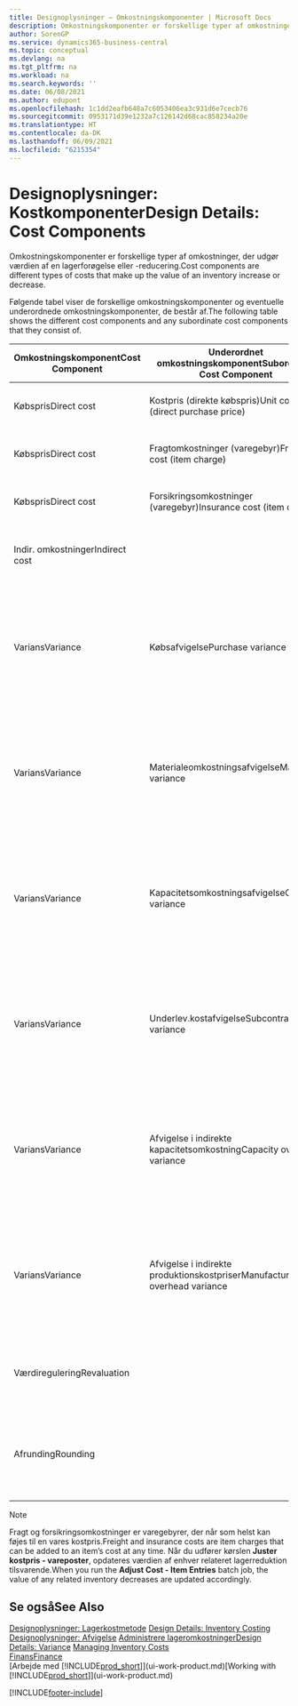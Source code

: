 ```yaml
---
title: Designoplysninger – Omkostningskomponenter | Microsoft Docs
description: Omkostningskomponenter er forskellige typer af omkostninger, der udgør værdien af en lagerforøgelse eller -reducering.
author: SorenGP
ms.service: dynamics365-business-central
ms.topic: conceptual
ms.devlang: na
ms.tgt_pltfrm: na
ms.workload: na
ms.search.keywords: ''
ms.date: 06/08/2021
ms.author: edupont
ms.openlocfilehash: 1c1dd2eafb648a7c6053406ea3c931d6e7cecb76
ms.sourcegitcommit: 0953171d39e1232a7c126142d68cac858234a20e
ms.translationtype: HT
ms.contentlocale: da-DK
ms.lasthandoff: 06/09/2021
ms.locfileid: "6215354"
---
```

# <a name="design-details-cost-components"></a><span data-ttu-id="e729a-103">Designoplysninger: Kostkomponenter</span><span class="sxs-lookup"><span data-stu-id="e729a-103">Design Details: Cost Components</span></span>
<span data-ttu-id="e729a-104">Omkostningskomponenter er forskellige typer af omkostninger, der udgør værdien af en lagerforøgelse eller -reducering.</span><span class="sxs-lookup"><span data-stu-id="e729a-104">Cost components are different types of costs that make up the value of an inventory increase or decrease.</span></span>  

 <span data-ttu-id="e729a-105">Følgende tabel viser de forskellige omkostningskomponenter og eventuelle underordnede omkostningskomponenter, de består af.</span><span class="sxs-lookup"><span data-stu-id="e729a-105">The following table shows the different cost components and any subordinate cost components that they consist of.</span></span>  

|<span data-ttu-id="e729a-106">Omkostningskomponent</span><span class="sxs-lookup"><span data-stu-id="e729a-106">Cost Component</span></span>|<span data-ttu-id="e729a-107">Underordnet omkostningskomponent</span><span class="sxs-lookup"><span data-stu-id="e729a-107">Subordinate Cost Component</span></span>|<span data-ttu-id="e729a-108">Beskrivelse</span><span class="sxs-lookup"><span data-stu-id="e729a-108">Description</span></span>|  
|--------------------|--------------------------------|---------------------------------------|  
|<span data-ttu-id="e729a-109">Købspris</span><span class="sxs-lookup"><span data-stu-id="e729a-109">Direct cost</span></span>|<span data-ttu-id="e729a-110">Kostpris (direkte købspris)</span><span class="sxs-lookup"><span data-stu-id="e729a-110">Unit cost (direct purchase price)</span></span>|<span data-ttu-id="e729a-111">Kostpris, som kan spores direkte til et kostobjekt.</span><span class="sxs-lookup"><span data-stu-id="e729a-111">Cost that can be traced to a cost object.</span></span>|  
|<span data-ttu-id="e729a-112">Købspris</span><span class="sxs-lookup"><span data-stu-id="e729a-112">Direct cost</span></span>|<span data-ttu-id="e729a-113">Fragtomkostninger (varegebyr)</span><span class="sxs-lookup"><span data-stu-id="e729a-113">Freight cost (item charge)</span></span>|<span data-ttu-id="e729a-114">Kostpris, som kan spores direkte til et kostobjekt.</span><span class="sxs-lookup"><span data-stu-id="e729a-114">Cost that can be traced to a cost object.</span></span>|  
|<span data-ttu-id="e729a-115">Købspris</span><span class="sxs-lookup"><span data-stu-id="e729a-115">Direct cost</span></span>|<span data-ttu-id="e729a-116">Forsikringsomkostninger (varegebyr)</span><span class="sxs-lookup"><span data-stu-id="e729a-116">Insurance cost (item charge)</span></span>|<span data-ttu-id="e729a-117">Kostpris, som kan spores direkte til et kostobjekt.</span><span class="sxs-lookup"><span data-stu-id="e729a-117">Cost that can be traced to a cost object.</span></span>|  
|<span data-ttu-id="e729a-118">Indir. omkostninger</span><span class="sxs-lookup"><span data-stu-id="e729a-118">Indirect cost</span></span>||<span data-ttu-id="e729a-119">Kostpris, som kan spores til et omkostningsemne.</span><span class="sxs-lookup"><span data-stu-id="e729a-119">Cost that cannot be traced to a cost object.</span></span>|  
|<span data-ttu-id="e729a-120">Varians</span><span class="sxs-lookup"><span data-stu-id="e729a-120">Variance</span></span>|<span data-ttu-id="e729a-121">Købsafvigelse</span><span class="sxs-lookup"><span data-stu-id="e729a-121">Purchase variance</span></span>|<span data-ttu-id="e729a-122">Forskellen mellem faktiske kostpriser og standardkostpriser, som kun bogføres for varer ved hjælp af kostmetoden **Standard** .</span><span class="sxs-lookup"><span data-stu-id="e729a-122">The difference between actual and standard costs, which is only posted for items using the **Standard** costing method.</span></span>|  
|<span data-ttu-id="e729a-123">Varians</span><span class="sxs-lookup"><span data-stu-id="e729a-123">Variance</span></span>|<span data-ttu-id="e729a-124">Materialeomkostningsafvigelse</span><span class="sxs-lookup"><span data-stu-id="e729a-124">Material variance</span></span>|<span data-ttu-id="e729a-125">Forskellen mellem faktiske kostpriser og standardkostpriser, som kun bogføres for varer ved hjælp af kostmetoden **Standard** .</span><span class="sxs-lookup"><span data-stu-id="e729a-125">The difference between actual and standard costs, which is only posted for items using the **Standard** costing method.</span></span>|  
|<span data-ttu-id="e729a-126">Varians</span><span class="sxs-lookup"><span data-stu-id="e729a-126">Variance</span></span>|<span data-ttu-id="e729a-127">Kapacitetsomkostningsafvigelse</span><span class="sxs-lookup"><span data-stu-id="e729a-127">Capacity variance</span></span>|<span data-ttu-id="e729a-128">Forskellen mellem faktiske kostpriser og standardkostpriser, som kun bogføres for varer ved hjælp af kostmetoden **Standard** .</span><span class="sxs-lookup"><span data-stu-id="e729a-128">The difference between actual and standard costs, which is only posted for items using the **Standard** costing method.</span></span>|  
|<span data-ttu-id="e729a-129">Varians</span><span class="sxs-lookup"><span data-stu-id="e729a-129">Variance</span></span>|<span data-ttu-id="e729a-130">Underlev.kostafvigelse</span><span class="sxs-lookup"><span data-stu-id="e729a-130">Subcontracted variance</span></span>|<span data-ttu-id="e729a-131">Forskellen mellem faktiske kostpriser og standardkostpriser, som kun bogføres for varer ved hjælp af kostmetoden **Standard** .</span><span class="sxs-lookup"><span data-stu-id="e729a-131">The difference between actual and standard costs, which is only posted for items using the **Standard** costing method.</span></span>|  
|<span data-ttu-id="e729a-132">Varians</span><span class="sxs-lookup"><span data-stu-id="e729a-132">Variance</span></span>|<span data-ttu-id="e729a-133">Afvigelse i indirekte kapacitetsomkostning</span><span class="sxs-lookup"><span data-stu-id="e729a-133">Capacity overhead variance</span></span>|<span data-ttu-id="e729a-134">Forskellen mellem faktiske kostpriser og standardkostpriser, som kun bogføres for varer ved hjælp af kostmetoden **Standard** .</span><span class="sxs-lookup"><span data-stu-id="e729a-134">The difference between actual and standard costs, which is only posted for items using the **Standard** costing method.</span></span>|  
|<span data-ttu-id="e729a-135">Varians</span><span class="sxs-lookup"><span data-stu-id="e729a-135">Variance</span></span>|<span data-ttu-id="e729a-136">Afvigelse i indirekte produktionskostpriser</span><span class="sxs-lookup"><span data-stu-id="e729a-136">Manufacturing overhead variance</span></span>|<span data-ttu-id="e729a-137">Forskellen mellem faktiske kostpriser og standardkostpriser, som kun bogføres for varer ved hjælp af kostmetoden **Standard** .</span><span class="sxs-lookup"><span data-stu-id="e729a-137">The difference between actual and standard costs, which is only posted for items using the **Standard** costing method.</span></span>|  
|<span data-ttu-id="e729a-138">Værdiregulering</span><span class="sxs-lookup"><span data-stu-id="e729a-138">Revaluation</span></span>||<span data-ttu-id="e729a-139">En afskrivning eller opskrivning af den aktuelle lagerværdi.</span><span class="sxs-lookup"><span data-stu-id="e729a-139">A depreciation or appreciation of the current inventory value.</span></span>|  
|<span data-ttu-id="e729a-140">Afrunding</span><span class="sxs-lookup"><span data-stu-id="e729a-140">Rounding</span></span>||<span data-ttu-id="e729a-141">Restværdier som følge af beregningsmetoden for værdiansættelsen af lagerreduktioner.</span><span class="sxs-lookup"><span data-stu-id="e729a-141">Residuals caused by the way in which valuation of inventory decreases are calculated.</span></span>|  

> [!NOTE]  
>  <span data-ttu-id="e729a-142">Fragt og forsikringsomkostninger er varegebyrer, der når som helst kan føjes til en vares kostpris.</span><span class="sxs-lookup"><span data-stu-id="e729a-142">Freight and insurance costs are item charges that can be added to an item’s cost at any time.</span></span> <span data-ttu-id="e729a-143">Når du udfører kørslen **Juster kostpris - vareposter**, opdateres værdien af enhver relateret lagerreduktion tilsvarende.</span><span class="sxs-lookup"><span data-stu-id="e729a-143">When you run the **Adjust Cost - Item Entries** batch job, the value of any related inventory decreases are updated accordingly.</span></span>  

## <a name="see-also"></a><span data-ttu-id="e729a-144">Se også</span><span class="sxs-lookup"><span data-stu-id="e729a-144">See Also</span></span>  
 <span data-ttu-id="e729a-145">[Designoplysninger: Lagerkostmetode](design-details-inventory-costing.md) </span><span class="sxs-lookup"><span data-stu-id="e729a-145">[Design Details: Inventory Costing](design-details-inventory-costing.md) </span></span>  
 <span data-ttu-id="e729a-146">[Designoplysninger: Afvigelse](design-details-variance.md) [Administrere lageromkostninger](finance-manage-inventory-costs.md)</span><span class="sxs-lookup"><span data-stu-id="e729a-146">[Design Details: Variance](design-details-variance.md) [Managing Inventory Costs](finance-manage-inventory-costs.md)</span></span>  
 [<span data-ttu-id="e729a-147">Finans</span><span class="sxs-lookup"><span data-stu-id="e729a-147">Finance</span></span>](finance.md)  
 <span data-ttu-id="e729a-148">[Arbejde med [!INCLUDE[prod_short](includes/prod_short.md)]](ui-work-product.md)</span><span class="sxs-lookup"><span data-stu-id="e729a-148">[Working with [!INCLUDE[prod_short](includes/prod_short.md)]](ui-work-product.md)</span></span>  


[!INCLUDE[footer-include](includes/footer-banner.md)]